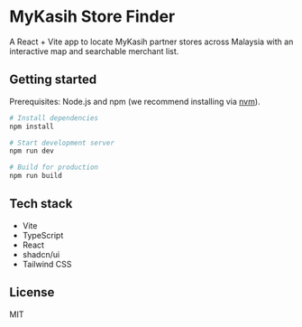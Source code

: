 # MyKasih Store Finder

A React + Vite app to locate MyKasih partner stores across Malaysia with an interactive map and searchable merchant list.

## Getting started

Prerequisites: Node.js and npm (we recommend installing via [nvm](https://github.com/nvm-sh/nvm#installing-and-updating)).

```sh
# Install dependencies
npm install

# Start development server
npm run dev

# Build for production
npm run build
```

## Tech stack

- Vite
- TypeScript
- React
- shadcn/ui
- Tailwind CSS

## License

MIT
